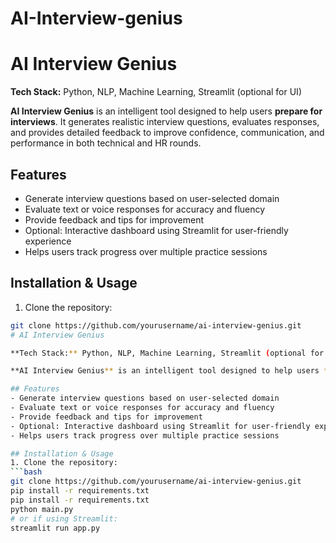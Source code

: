 # AI-Interview-genius
# AI Interview Genius

**Tech Stack:** Python, NLP, Machine Learning, Streamlit (optional for UI)  

**AI Interview Genius** is an intelligent tool designed to help users **prepare for interviews**. It generates realistic interview questions, evaluates responses, and provides detailed feedback to improve confidence, communication, and performance in both technical and HR rounds.

## Features
- Generate interview questions based on user-selected domain
- Evaluate text or voice responses for accuracy and fluency
- Provide feedback and tips for improvement
- Optional: Interactive dashboard using Streamlit for user-friendly experience
- Helps users track progress over multiple practice sessions

## Installation & Usage
1. Clone the repository:
```bash
git clone https://github.com/yourusername/ai-interview-genius.git
# AI Interview Genius

**Tech Stack:** Python, NLP, Machine Learning, Streamlit (optional for UI)  

**AI Interview Genius** is an intelligent tool designed to help users **prepare for interviews**. It generates realistic interview questions, evaluates responses, and provides detailed feedback to improve confidence, communication, and performance in both technical and HR rounds.

## Features
- Generate interview questions based on user-selected domain
- Evaluate text or voice responses for accuracy and fluency
- Provide feedback and tips for improvement
- Optional: Interactive dashboard using Streamlit for user-friendly experience
- Helps users track progress over multiple practice sessions

## Installation & Usage
1. Clone the repository:
```bash
git clone https://github.com/yourusername/ai-interview-genius.git
pip install -r requirements.txt
pip install -r requirements.txt
python main.py
# or if using Streamlit:
streamlit run app.py
